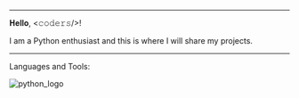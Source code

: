 _________________________________________________________________________________________________________________________________________________________________________
𝐇𝐞𝐥𝐥𝐨, <𝚌𝚘𝚍𝚎𝚛𝚜/>!

I am a Python enthusiast and this is where I will share my projects.
_________________________________________________________________________________________________________________________________________________________________________
Languages and Tools:

![python_logo](https://user-images.githubusercontent.com/118696796/209222185-421fc4e1-679e-431d-bfae-f223655ae051.jpg)

